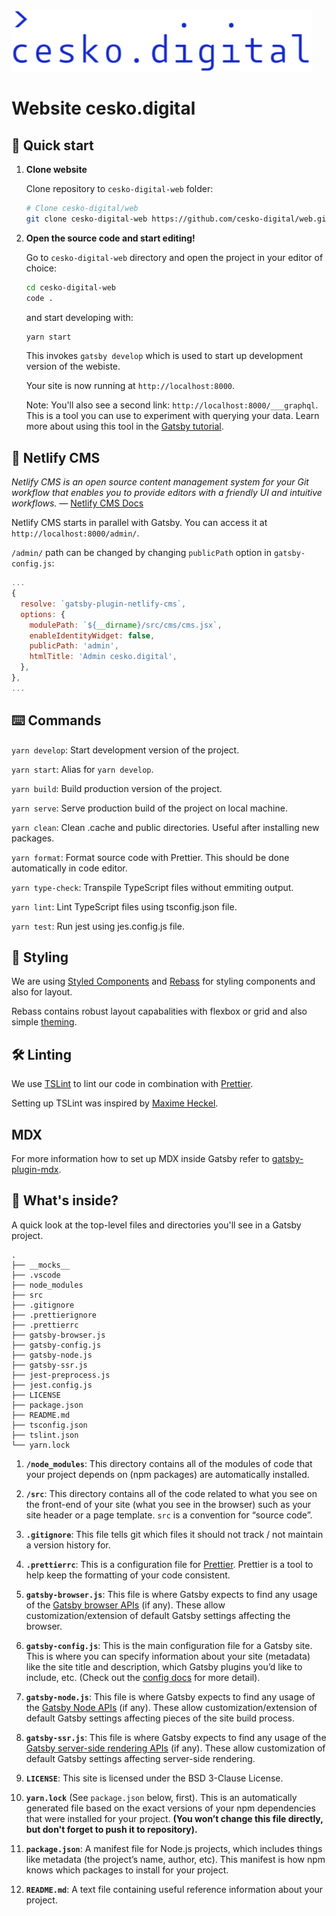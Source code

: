 ![cesko.digital](cesko-digital_logo.png)

# Website cesko.digital

## 🚀 Quick start

1.  **Clone website**

    Clone repository to `cesko-digital-web` folder:

    ```sh
    # Clone cesko-digital/web
    git clone cesko-digital-web https://github.com/cesko-digital/web.git
    ```

1.  **Open the source code and start editing!**

    Go to `cesko-digital-web` directory and open the project in your editor of choice:
    
    ```sh
    cd cesko-digital-web
    code .
    ```
    
    and start developing with:

    ```sh
    yarn start
    ```

    This invokes `gatsby develop` which is used to start up development version of the webiste.

    Your site is now running at `http://localhost:8000`.

    Note: You'll also see a second link: `http://localhost:8000/___graphql`. This is a tool you can use to experiment with querying your data. Learn more about using this tool in the [Gatsby tutorial](https://www.gatsbyjs.org/tutorial/part-five/#introducing-graphiql).
    
## 📝 Netlify CMS

_Netlify CMS is an open source content management system for your Git workflow that enables you to provide editors with a friendly UI and intuitive workflows._ — [Netlify CMS Docs](https://www.netlifycms.org/docs/intro/)

Netlify CMS starts in parallel with Gatsby. You can access it at `http://localhost:8000/admin/`.

`/admin/` path can be changed by changing `publicPath` option in `gatsby-config.js`:

```js
...
{
  resolve: `gatsby-plugin-netlify-cms`,
  options: {
    modulePath: `${__dirname}/src/cms/cms.jsx`,
    enableIdentityWidget: false,
    publicPath: 'admin',
    htmlTitle: 'Admin cesko.digital',
  },
},
...
```

## ⌨️ Commands

`yarn develop`: Start development version of the project.

`yarn start`: Alias for `yarn develop`.

`yarn build`: Build production version of the project.

`yarn serve`: Serve production build of the project on local machine.

`yarn clean`: Clean .cache and public directories. Useful after installing new packages.

`yarn format`: Format source code with Prettier. This should be done automatically in code editor.

`yarn type-check`: Transpile TypeScript files without emmiting output.

`yarn lint`: Lint TypeScript files using tsconfig.json file.

`yarn test`: Run jest using jes.config.js file.

## 💅 Styling

We are using [Styled Components](https://styled-components.com/) and [Rebass](https://rebassjs.org/) for styling components and also for layout.

Rebass contains robust layout capabalities with flexbox or grid and also simple [theming](https://rebassjs.org/theming).

## 🛠 Linting

We use [TSLint](https://palantir.github.io/tslint/) to lint our code in combination with [Prettier](https://prettier.io/).

Setting up TSLint was inspired by [Maxime Heckel](https://blog.maximeheckel.com/posts/getting-started-with-typescript-on-gatsby-8544b47c1d27).

## MDX

For more information how to set up MDX inside Gatsby refer to [gatsby-plugin-mdx](https://www.gatsbyjs.org/packages/gatsby-plugin-mdx).

## 🧐 What's inside?

A quick look at the top-level files and directories you'll see in a Gatsby project.

    .
    ├── __mocks__
    ├── .vscode
    ├── node_modules
    ├── src
    ├── .gitignore
    ├── .prettierignore
    ├── .prettierrc
    ├── gatsby-browser.js
    ├── gatsby-config.js
    ├── gatsby-node.js
    ├── gatsby-ssr.js
    ├── jest-preprocess.js
    ├── jest.config.js
    ├── LICENSE
    ├── package.json
    ├── README.md
    ├── tsconfig.json
    ├── tslint.json
    └── yarn.lock

1.  **`/node_modules`**: This directory contains all of the modules of code that your project depends on (npm packages) are automatically installed.

1.  **`/src`**: This directory contains all of the code related to what you see on the front-end of your site (what you see in the browser) such as your site header or a page template. `src` is a convention for “source code”.

1.  **`.gitignore`**: This file tells git which files it should not track / not maintain a version history for.

1.  **`.prettierrc`**: This is a configuration file for [Prettier](https://prettier.io/). Prettier is a tool to help keep the formatting of your code consistent.

1.  **`gatsby-browser.js`**: This file is where Gatsby expects to find any usage of the [Gatsby browser APIs](https://www.gatsbyjs.org/docs/browser-apis/) (if any). These allow customization/extension of default Gatsby settings affecting the browser.

1.  **`gatsby-config.js`**: This is the main configuration file for a Gatsby site. This is where you can specify information about your site (metadata) like the site title and description, which Gatsby plugins you’d like to include, etc. (Check out the [config docs](https://www.gatsbyjs.org/docs/gatsby-config/) for more detail).

1.  **`gatsby-node.js`**: This file is where Gatsby expects to find any usage of the [Gatsby Node APIs](https://www.gatsbyjs.org/docs/node-apis/) (if any). These allow customization/extension of default Gatsby settings affecting pieces of the site build process.

1.  **`gatsby-ssr.js`**: This file is where Gatsby expects to find any usage of the [Gatsby server-side rendering APIs](https://www.gatsbyjs.org/docs/ssr-apis/) (if any). These allow customization of default Gatsby settings affecting server-side rendering.

1.  **`LICENSE`**: This site is licensed under the BSD 3-Clause License.

1. **`yarn.lock`** (See `package.json` below, first). This is an automatically generated file based on the exact versions of your npm dependencies that were installed for your project. **(You won’t change this file directly, but don't forget to push it to repository).**

1. **`package.json`**: A manifest file for Node.js projects, which includes things like metadata (the project’s name, author, etc). This manifest is how npm knows which packages to install for your project.

1. **`README.md`**: A text file containing useful reference information about your project.